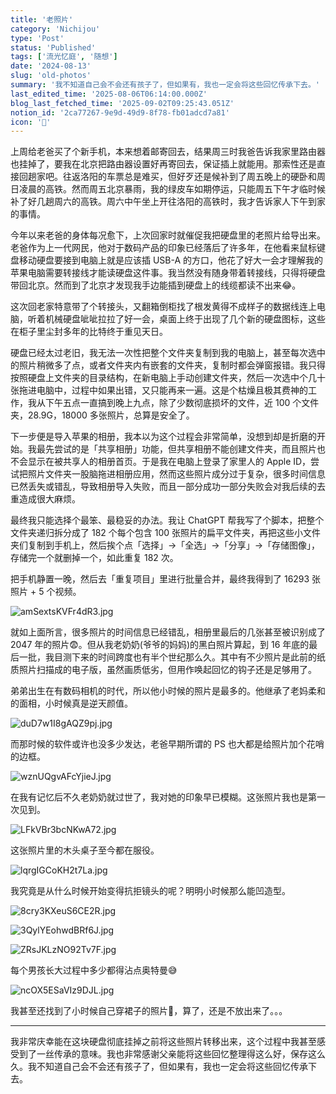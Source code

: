 ```yaml
---
title: '老照片'
category: 'Nichijou'
type: 'Post'
status: 'Published'
tags: ['流光忆庭', '随想']
date: '2024-08-13'
slug: 'old-photos'
summary: '我不知道自己会不会还有孩子了，但如果有，我也一定会将这些回忆传承下去。'
last_edited_time: '2025-08-06T06:14:00.000Z'
blog_last_fetched_time: '2025-09-02T09:25:43.051Z'
notion_id: '2ca77267-9e9d-49d9-8f78-fb01adcd7a81'
icon: '🏑'
---
```


上周给老爸买了个新手机，本来想着邮寄回去，结果周三时我爸告诉我家里路由器也挂掉了，要我在北京把路由器设置好再寄回去，保证插上就能用。那索性还是直接回趟家吧。往返洛阳的车票总是难买，但好歹还是候补到了周五晚上的硬卧和周日凌晨的高铁。然而周五北京暴雨，我的绿皮车如期停运，只能周五下午才临时候补了好几趟周六的高铁。周六中午坐上开往洛阳的高铁时，我才告诉家人下午到家的事情。

今年以来老爸的身体每况愈下，上次回家时就催促我把硬盘里的老照片给导出来。老爸作为上一代网民，他对于数码产品的印象已经落后了许多年，在他看来鼠标键盘移动硬盘要接到电脑上就是应该插 USB-A 的方口，他花了好大一会才理解我的苹果电脑需要转接线才能读硬盘这件事。我当然没有随身带着转接线，只得将硬盘带回北京。然而到了北京才发现我手边能插到硬盘上的线缆都读不出来😂。

这次回老家特意带了个转接头，又翻箱倒柜找了根发黄得不成样子的数据线连上电脑，听着机械硬盘呲呲拉拉了好一会，桌面上终于出现了几个新的硬盘图标，这些在柜子里尘封多年的比特终于重见天日。

硬盘已经太过老旧，我无法一次性把整个文件夹复制到我的电脑上，甚至每次选中的照片稍微多了点，或者文件夹内有嵌套的文件夹，复制时都会弹窗报错。我只得按照硬盘上文件夹的目录结构，在新电脑上手动创建文件夹，然后一次选中个几十张拖进电脑中，过程中如果出错，又只能再来一遍。这是个枯燥且极其费神的工作，我从下午五点一直搞到晚上九点，除了少数彻底损坏的文件，近 100 个文件夹，28.9G，18000 多张照片，总算是安全了。

下一步便是导入苹果的相册，我本以为这个过程会非常简单，没想到却是折磨的开始。我最先尝试的是「共享相册」功能，但共享相册不能创建文件夹，而且照片也不会显示在被共享人的相册首页。于是我在电脑上登录了家里人的 Apple ID，尝试把照片文件夹一股脑拖进相册应用，然而这些照片成分过于复杂，很多时间信息已然丢失或错乱，导致相册导入失败，而且一部分成功一部分失败会对我后续的去重造成很大麻烦。

最终我只能选择个最笨、最稳妥的办法。我让 ChatGPT 帮我写了个脚本，把整个文件夹递归拆分成了 182 个每个包含 100 张照片的扁平文件夹，再把这些小文件夹们复制到手机上，然后挨个点「选择」→「全选」→「分享」→「存储图像」，存储完一个就删掉一个，如此重复 182 次。

把手机静置一晚，然后去「重复项目」里进行批量合并，最终我得到了 16293 张照片 + 5 个视频。

![amSextsKVFr4dR3.jpg](https://cdn.sa.net/2024/08/13/amSextsKVFr4dR3.jpg)

就如上面所言，很多照片的时间信息已经错乱，相册里最后的几张甚至被识别成了 2047 年的照片😨。但从我老奶奶(爷爷的妈妈)的黑白照片算起，到 16 年底的最后一批，我目测下来的时间跨度也有半个世纪那么久。其中有不少照片是此前的纸质照片扫描成的电子版，虽然画质低劣，但用作唤起回忆的钩子还是足够用了。

弟弟出生在有数码相机的时代，所以他小时候的照片是最多的。他继承了老妈柔和的面相，小时候真是逆天颜值。

![duD7w1I8gAQZ9pj.jpg](https://cdn.sa.net/2024/08/13/duD7w1I8gAQZ9pj.jpg)

而那时候的软件或许也没多少发达，老爸早期所谓的 PS 也大都是给照片加个花哨的边框。

![wznUQgvAFcYjieJ.jpg](https://cdn.sa.net/2024/08/13/wznUQgvAFcYjieJ.jpg)

在我有记忆后不久老奶奶就过世了，我对她的印象早已模糊。这张照片我也是第一次见到。

![LFkVBr3bcNKwA72.jpg](https://cdn.sa.net/2024/08/13/LFkVBr3bcNKwA72.jpg)

这张照片里的木头桌子至今都在服役。

![lqrgIGCoKH2t7La.jpg](https://cdn.sa.net/2024/08/13/lqrgIGCoKH2t7La.jpg)

我究竟是从什么时候开始变得抗拒镜头的呢？明明小时候那么能凹造型。

![8cry3KXeuS6CE2R.jpg](https://cdn.sa.net/2024/08/13/8cry3KXeuS6CE2R.jpg)

![3QylYEohwdBRf6J.jpg](https://cdn.sa.net/2024/08/13/3QylYEohwdBRf6J.jpg)

![ZRsJKLzNO92Tv7F.jpg](https://cdn.sa.net/2024/08/13/ZRsJKLzNO92Tv7F.jpg)

每个男孩长大过程中多少都得沾点奥特曼😅

![ncOX5ESaVIz9DJL.jpg](https://cdn.sa.net/2024/08/13/ncOX5ESaVIz9DJL.jpg)

我甚至还找到了小时候自己穿裙子的照片🌚，算了，还是不放出来了。。。

---

我非常庆幸能在这块硬盘彻底挂掉之前将这些照片转移出来，这个过程中我甚至感受到了一丝传承的意味。我也非常感谢父亲能将这些回忆整理得这么好，保存这么久。我不知道自己会不会还有孩子了，但如果有，我也一定会将这些回忆传承下去。
